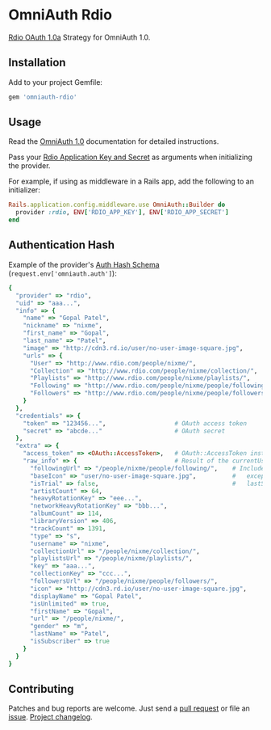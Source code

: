OmniAuth Rdio
=============

[Rdio OAuth 1.0a][rdio-oauth] Strategy for OmniAuth 1.0.

## Installation

Add to your project Gemfile:

```ruby
gem 'omniauth-rdio'
```

## Usage

Read the [OmniAuth 1.0][omniauth] documentation for detailed instructions.

Pass your [Rdio Application Key and Secret][rdio-register] as arguments when
initializing the provider.

For example, if using as middleware in a Rails app, add the following to an
initializer:

```ruby
Rails.application.config.middleware.use OmniAuth::Builder do
  provider :rdio, ENV['RDIO_APP_KEY'], ENV['RDIO_APP_SECRET']
end
```

## Authentication Hash

Example of the provider's [Auth Hash Schema][hash-schema]
(`request.env['omniauth.auth']`):

```ruby
{
  "provider" => "rdio",
  "uid" => "aaa...",
  "info" => {
    "name" => "Gopal Patel",
    "nickname" => "nixme",
    "first_name" => "Gopal",
    "last_name" => "Patel",
    "image" => "http://cdn3.rd.io/user/no-user-image-square.jpg",
    "urls" => {
      "User" => "http://www.rdio.com/people/nixme/",
      "Collection" => "http://www.rdio.com/people/nixme/collection/",
      "Playlists" => "http://www.rdio.com/people/nixme/playlists/",
      "Following" => "http://www.rdio.com/people/nixme/people/following/",
      "Followers" => "http://www.rdio.com/people/nixme/people/followers/"
    }
  },
  "credentials" => {
    "token" => "123456...",                   # OAuth access token
    "secret" => "abcde..."                    # OAuth secret
  },
  "extra" => {
    "access_token" => <OAuth::AccessToken>,   # OAuth::AccessToken instance for making API requests.
    "raw_info" => {                           # Result of the currentUser Rdio Web Service call.
      "followingUrl" => "/people/nixme/people/following/",    # Includes all optional User fields
      "baseIcon" => "user/no-user-image-square.jpg",          #   except lastSongPlayed and
      "isTrial" => false,                                     #   lastSongPlayTime.
      "artistCount" => 64,
      "heavyRotationKey" => "eee...",
      "networkHeavyRotationKey" => "bbb...",
      "albumCount" => 114,
      "libraryVersion" => 406,
      "trackCount" => 1391,
      "type" => "s",
      "username" => "nixme",
      "collectionUrl" => "/people/nixme/collection/",
      "playlistsUrl" => "/people/nixme/playlists/",
      "key" => "aaa...",
      "collectionKey" => "ccc...",
      "followersUrl" => "/people/nixme/people/followers/",
      "icon" => "http://cdn3.rd.io/user/no-user-image-square.jpg",
      "displayName" => "Gopal Patel",
      "isUnlimited" => true,
      "firstName" => "Gopal",
      "url" => "/people/nixme/",
      "gender" => "m",
      "lastName" => "Patel",
      "isSubscriber" => true
    }
  }
}
```

## Contributing

Patches and bug reports are welcome. Just send a [pull request][pullrequests] or
file an [issue][issues]. [Project changelog][changelog].


[rdio-oauth]:    http://developer.rdio.com/docs/read/rest/oauth
[omniauth]:      https://github.com/intridea/omniauth
[rdio-register]: http://developer.rdio.com/apps/register
[hash-schema]:   https://github.com/intridea/omniauth/wiki/Auth-Hash-Schema
[pullrequests]:  https://github.com/nixme/omniauth-rdio/pulls
[issues]:        https://github.com/nixme/omniauth-rdio/issues
[changelog]:     https://github.com/nixme/omniauth-rdio/blob/master/CHANGELOG.md
